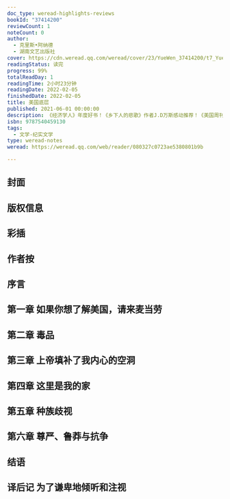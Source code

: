 ```yaml
---
doc_type: weread-highlights-reviews
bookId: "37414200"
reviewCount: 1
noteCount: 0
author:
  - 克里斯•阿纳德
  - 湖南文艺出版社
cover: https://cdn.weread.qq.com/weread/cover/23/YueWen_37414200/t7_YueWen_37414200.jpg
readingStatus: 读完
progress: 99%
totalReadDay: 1
readingTime: 2小时23分钟
readingDate: 2022-02-05
finishedDate: 2022-02-05
title: 美国底层
published: 2021-06-01 00:00:00
description: 《经济学人》年度好书！《乡下人的悲歌》作者J.D万斯感动推荐！《美国周刊》《华尔街日报》《华盛顿邮报》等多家机构力荐！一位华尔街交易员出于愧疚，历经三年时间，24万公里。深入社会底层，用镜头和文字，力图展现一个真实又割裂的美国社会图景。一部写尽底层“绝望与坚韧”感受之书！不仅是美国，也是全世界底层的绝望与坚韧！提起美国，人们首先联想到的往往是曼哈顿光鲜亮丽的摩天大楼与硅谷引领潮流的前沿科技。这诚然是美国的写照，却并非全部。一位华尔街交易员出于对金融行业的愧疚，开始探索中心商务区以外的美国。在《美国底层》一书中，他用镜头和文字呈现出一个割裂而真实的美国社会图景，并对弥合阶层鸿沟做了有益的思考。他意识到，他对比他的社交圈子里穷得多的众多美国人知之甚少。因此，在布朗克斯，他开始和人们攀谈，给他们拍照。他说自己遇到的情况并不像别人告诉他的那样，那里其实友好、温暖又美丽，并不空洞、危险而丑陋。就这样，他开始了长达24万公里、历时三年的穿越美国落后地域之旅。从缅因州的刘易斯顿到加利福尼亚州的贝克斯菲尔德，他走过城市和农村，黑人区和白人区，一路在许多地方停留。他将这段旅程写进了《美国底层》一书——一部深具同理心的作品。
isbn: 9787540459130
tags:
  - 文学-纪实文学
type: weread-notes
weread: https://weread.qq.com/web/reader/080327c0723ae5380801b9b

---
```



## 封面

## 版权信息

## 彩插

## 作者按

## 序言

## 第一章 如果你想了解美国，请来麦当劳

## 第二章 毒品

## 第三章 上帝填补了我内心的空洞

## 第四章 这里是我的家

## 第五章 种族歧视

## 第六章 尊严、鲁莽与抗争

## 结语

## 译后记 为了谦卑地倾听和注视

